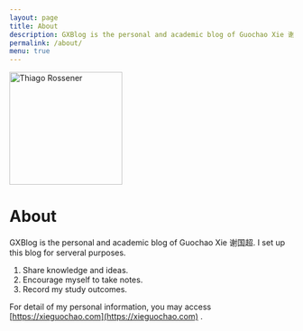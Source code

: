 ```yaml
---
layout: page
title: About
description: GXBlog is the personal and academic blog of Guochao Xie 谢国超.
permalink: /about/
menu: true
---
```


<img class="img-rounded" src="/assets/img/uploads/profile.png" alt="Thiago Rossener" width="200">

# About

GXBlog is the personal and academic blog of Guochao Xie 谢国超. I set up this blog for serveral purposes.

1. Share knowledge and ideas.
2. Encourage myself to take notes.
3. Record my study outcomes.

For detail of my personal information, you may access [https://xieguochao.com](https://xieguochao.com) .